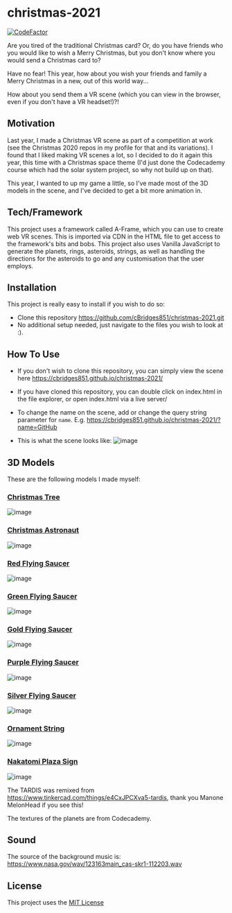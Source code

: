 # christmas-2021

[![CodeFactor](https://www.codefactor.io/repository/github/cbridges851/christmas-2021/badge)](https://www.codefactor.io/repository/github/cbridges851/christmas-2021)

Are you tired of the traditional Christmas card? Or, do you have friends who you would like to wish a Merry Christmas, but you don't know where you would send a Christmas card to?

Have no fear! This year, how about you wish your friends and family a Merry Christmas in a new, out of this world way...  

How about you send them a VR scene (which you can view in the browser, even if you don't have a VR headset!)?!

## Motivation
Last year, I made a Christmas VR scene as part of a competition at work (see the Christmas 2020 repos in my profile for that and its variations). I found that I liked making VR scenes a lot, so I decided to do it again this year, this time with a Christmas space theme (I'd just done the Codecademy course which had the solar system project, so why not build up on that).

This year, I wanted to up my game a little, so I've made most of the 3D models in the scene, and I've decided to get a bit more animation in.

## Tech/Framework
This project uses a framework called A-Frame, which you can use to create web VR scenes. This is imported via CDN in the HTML file to get access to the framework's bits and bobs. This project also uses Vanilla JavaScript to generate the planets, rings, asteroids, strings, as well as handling the directions for the asteroids to go and any customisation that the user employs.

## Installation
This project is really easy to install if you wish to do so:
- Clone this repository https://github.com/cBridges851/christmas-2021.git
- No additional setup needed, just navigate to the files you wish to look at :). 

## How To Use
- If you don't wish to clone this repository, you can simply view the scene here https://cbridges851.github.io/christmas-2021/
- If you have cloned this repository, you can double click on index.html in the file explorer, or open index.html via a live server/

- To change the name on the scene, add or change the query string parameter for `name`. E.g. https://cbridges851.github.io/christmas-2021/?name=GitHub

- This is what the scene looks like:
![image](https://user-images.githubusercontent.com/54030147/147350310-3734364f-e006-483e-9a03-d6a7c6555de5.png)

## 3D Models
These are the following models I made myself:

### [Christmas Tree](https://www.tinkercad.com/things/bPPu2NIb0Ag)
![image](https://user-images.githubusercontent.com/54030147/147350553-c9b64fc4-1f97-433b-b96f-67b9f58692c5.png)

### [Christmas Astronaut](https://www.tinkercad.com/things/4eO5DzrAvAQ)
![image](https://user-images.githubusercontent.com/54030147/147350743-dcb809d5-441b-4f51-801f-cd7bb53d6fc9.png)

### [Red Flying Saucer](https://www.tinkercad.com/things/dEOfhr6ANit)
![image](https://user-images.githubusercontent.com/54030147/147350828-d42d5482-83d5-43be-95ec-7ad25176c04e.png)

### [Green Flying Saucer](https://www.tinkercad.com/things/4IOUGr02d96)
![image](https://user-images.githubusercontent.com/54030147/147350880-5536a260-6c72-4d40-a3b0-16971ad3c6e7.png)

### [Gold Flying Saucer](https://www.tinkercad.com/things/0429PXrb0Fp)
![image](https://user-images.githubusercontent.com/54030147/147350941-f6b86176-0517-4931-a663-5e357eb65d81.png)

### [Purple Flying Saucer](https://www.tinkercad.com/things/jmfpny8B5aj)
![image](https://user-images.githubusercontent.com/54030147/147350987-09b2e70f-8704-4dad-adeb-3fcca8d4b982.png)

### [Silver Flying Saucer](https://www.tinkercad.com/things/bZzpHjgMXvs)
![image](https://user-images.githubusercontent.com/54030147/147351022-974262ed-cd4a-46f1-9ed0-0131b8ceea7d.png)

### [Ornament String](https://www.tinkercad.com/things/2Oujsi8pzZJ)
![image](https://user-images.githubusercontent.com/54030147/147351124-1c0fc332-a9a0-491e-b8c3-31204af52ecf.png)

### [Nakatomi Plaza Sign](https://www.tinkercad.com/things/g52eEdo11xK)
![image](https://user-images.githubusercontent.com/54030147/147351199-76535536-8810-44ca-a716-4213606e6984.png)

The TARDIS was remixed from https://www.tinkercad.com/things/e4CxJPCXva5-tardis, thank you Manone MelonHead if you see this!

The textures of the planets are from Codecademy.

## Sound
The source of the background music is: https://www.nasa.gov/wav/123163main_cas-skr1-112203.wav

## License
This project uses the [MIT License](https://github.com/cBridges851/christmas-2021/blob/master/LICENSE)
